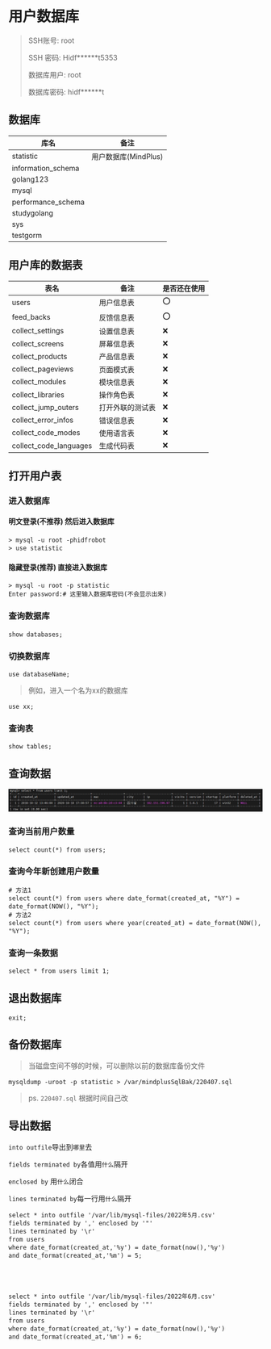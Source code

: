 # 用户数据库
>
>SSH账号: root
>
>SSH 密码: Hidf***\*\*\*t5353
>
>数据库用户: root
>
>数据库密码: hidf***\*\*\*t

## 数据库

| 库名               | 备注                 | 
| ------------------ | -------------------- |
| statistic          | 用户数据库(MindPlus) |
| information_schema |                      |
| golang123          |                      |
| mysql              |                      |
| performance_schema |                      |
| studygolang        |                      |
| sys                |                      |
| testgorm           |                      |


## 用户库的数据表

| 表名                   | 备注             | 是否还在使用 |
| ---------------------- | ---------------- | ------------ |
| users                  | 用户信息表       | ⭕           |
| feed_backs             | 反馈信息表       | ⭕           |
| collect_settings       | 设置信息表       | ❌           |
| collect_screens        | 屏幕信息表       | ❌           |
| collect_products       | 产品信息表       | ❌           |
| collect_pageviews      | 页面模式表       | ❌           |
| collect_modules        | 模块信息表       | ❌           |
| collect_libraries      | 操作角色表       | ❌           |
| collect_jump_outers    | 打开外联的测试表 | ❌           |
| collect_error_infos    | 错误信息表       | ❌           |
| collect_code_modes     | 使用语言表       | ❌           |
| collect_code_languages | 生成代码表       | ❌           |

## 打开用户表

### 进入数据库

#### 明文登录(不推荐) 然后进入数据库

```shell
> mysql -u root -phidfrobot
> use statistic
```

#### 隐藏登录(推荐) 直接进入数据库

```shell
> mysql -u root -p statistic
Enter password:# 这里输入数据库密码(不会显示出来)
```

### 查询数据库

```mysql
show databases;
```

### 切换数据库

```mysql
use databaseName;
```

> 例如，进入一个名为xx的数据库

```mysql
use xx;
```

### 查询表

```mysql
show tables;
```

## 查询数据

![image-20220531095422789](image-20220531095422789.png)

### 查询当前用户数量

```mysql
select count(*) from users;
```

### 查询今年新创建用户数量

```mysql
# 方法1
select count(*) from users where date_format(created_at, "%Y") = date_format(NOW(), "%Y");
# 方法2
select count(*) from users where year(created_at) = date_format(NOW(), "%Y");
```

### 查询一条数据

```mysql
select * from users limit 1;
```

## 退出数据库

```mysql
exit;
```

## 备份数据库

> 当磁盘空间不够的时候，可以删除以前的数据库备份文件

```shell
mysqldump -uroot -p statistic > /var/mindplusSqlBak/220407.sql
```

> ps. `220407.sql` 根据时间自己改

## 导出数据

`into outfile`导出到`哪里`去

`fields terminated by`各值用`什么`隔开

`enclosed by` 用`什么`闭合

`lines terminated by`每一行用`什么`隔开

```mysql
select * into outfile '/var/lib/mysql-files/2022年5月.csv'
fields terminated by ',' enclosed by '"'
lines terminated by '\r'
from users
where date_format(created_at,'%y') = date_format(now(),'%y')
and date_format(created_at,'%m') = 5;

  
  

select * into outfile '/var/lib/mysql-files/2022年6月.csv'
fields terminated by ',' enclosed by '"'
lines terminated by '\r'
from users
where date_format(created_at,'%y') = date_format(now(),'%y')
and date_format(created_at,'%m') = 6;
```